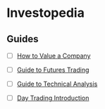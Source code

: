 # Investopedia



## Guides

- [ ] [How to Value a Company](https://www.investopedia.com/terms/b/business-valuation.asp)
- [ ] [Guide to Futures Trading](https://www.investopedia.com/articles/optioninvestor/09/get-started-with-futures.asp)
- [ ] [Guide to Technical Analysis](https://www.investopedia.com/terms/t/technical-analysis-of-stocks-and-trends.asp)
- [ ] [Day Trading Introduction](https://www.investopedia.com/articles/trading/05/011705.asp)


